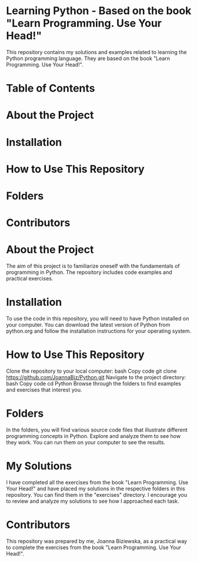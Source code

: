 # Learning Python - Based on the book "Learn Programming. Use Your Head!"

This repository contains my solutions and examples related to learning the Python programming language. They are based on the book "Learn Programming. Use Your Head!".

# Table of Contents
# About the Project
# Installation
# How to Use This Repository
# Folders
# Contributors

# About the Project
The aim of this project is to familiarize oneself with the fundamentals of programming in Python. The repository includes code examples and practical exercises.

# Installation
To use the code in this repository, you will need to have Python installed on your computer. You can download the latest version of Python from python.org and follow the installation instructions for your operating system.

# How to Use This Repository
Clone the repository to your local computer:
bash
Copy code
git clone https://github.com/JoannaBiz/Python.git
Navigate to the project directory:
bash
Copy code
cd Python
Browse through the folders to find examples and exercises that interest you.

# Folders
In the folders, you will find various source code files that illustrate different programming concepts in Python. Explore and analyze them to see how they work. You can run them on your computer to see the results.

# My Solutions
I have completed all the exercises from the book "Learn Programming. Use Your Head!" and have placed my solutions in the respective folders in this repository. You can find them in the "exercises" directory. I encourage you to review and analyze my solutions to see how I approached each task.

# Contributors
This repository was prepared by me, Joanna Biziewska, as a practical way to complete the exercises from the book "Learn Programming. Use Your Head!".

